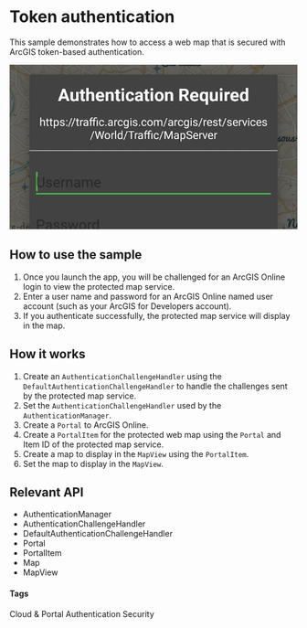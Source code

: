 # Token authentication

This sample demonstrates how to access a web map that is secured with ArcGIS token-based authentication.

![Token authentication](token-authentication.png)

## How to use the sample

1. Once you launch the app, you will be challenged for an ArcGIS Online login to view the protected map service.
1. Enter a user name and password for an ArcGIS Online named user account (such as your ArcGIS for Developers account).
1. If you authenticate successfully, the protected map service will display in the map.


## How it works

1. Create an `AuthenticationChallengeHandler` using the `DefaultAuthenticationChallengeHandler` to handle the challenges sent by the protected map service.
1. Set the `AuthenticationChallengeHandler` used by the `AuthenticationManager`.
1. Create a `Portal` to ArcGIS Online.
1. Create a `PortalItem` for the protected web map using the `Portal` and Item ID of the protected map service.
1. Create a map to display in the `MapView` using the `PortalItem`.
1. Set the map to display in the `MapView`.

## Relevant API

* AuthenticationManager
* AuthenticationChallengeHandler
* DefaultAuthenticationChallengeHandler
* Portal
* PortalItem
* Map
* MapView

#### Tags
Cloud & Portal
Authentication
Security
